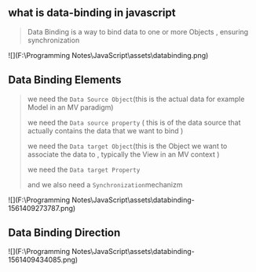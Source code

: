 ## what is data-binding in javascript

> Data Binding is a way to bind data to one or more Objects , ensuring synchronization

![](F:\Programming Notes\JavaScript\assets\databinding.png)

## Data Binding Elements

> we need the `Data Source Object`(this is the actual data for example Model in an MV paradigm)
>
> we need the `Data source property` ( this is of the data source that actually contains the data that we want to bind )
>
> we need the `Data target Object`(this is the Object we want to associate the data to , typically the View in an MV context )
>
> we need the `Data target Property`
>
> and we also need a `Synchronization`mechanizm

![](F:\Programming Notes\JavaScript\assets\databinding-1561409273787.png)

## Data Binding Direction

![](F:\Programming Notes\JavaScript\assets\databinding-1561409434085.png)

